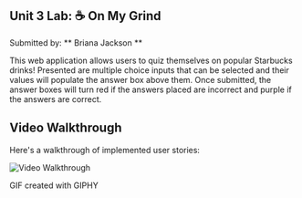 ## Unit 3 Lab: ☕ On My Grind ##
Submitted by: ** Briana Jackson **

This web application allows users to quiz themselves on popular Starbucks drinks!
Presented are multiple choice inputs that can be selected and their values will populate the answer box above them. Once submitted, the answer boxes will turn red if the answers placed  are incorrect and purple if the answers are correct. 

## Video Walkthrough

Here's a walkthrough of implemented user stories:

<img src='https://media.giphy.com/media/v1.Y2lkPTc5MGI3NjExaWlha202MXg1ajN1ZjUxcndvNWlmcWEweWRhbzF1OTlxc2t1Y2xrcCZlcD12MV9pbnRlcm5hbF9naWZfYnlfaWQmY3Q9Zw/dKQhtqApPR0OHfAZpf/giphy.gif' title='Video Walkthrough' width='' alt='Video Walkthrough' />

<!-- Replace this with whatever GIF tool you used! -->
GIF created with GIPHY  
<!-- Recommended tools:
[Kap](https://getkap.co/) for macOS
[ScreenToGif](https://www.screentogif.com/) for Windows
[peek](https://github.com/phw/peek) for Linux. -->
